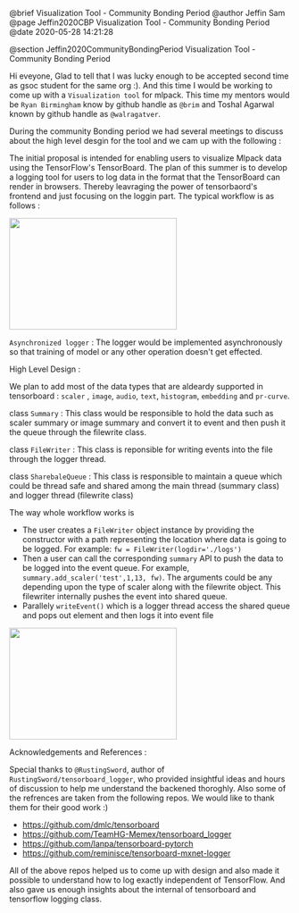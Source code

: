 @brief Visualization Tool - Community Bonding Period
@author Jeffin Sam
@page Jeffin2020CBP Visualization Tool - Community Bonding Period
@date 2020-05-28 14:21:28

@section Jeffin2020CommunityBondingPeriod Visualization Tool - Community Bonding Period

Hi eveyone, Glad to tell that I was lucky enough to be accepted second time as gsoc student for the same org :). And this time I would be working to come up with a `Visualization tool` for mlpack. This time my mentors would be `Ryan Birmingham` know by github handle as `@brim` and Toshal Agarwal known by github handle as `@walragatver`.

During the community Bonding period we had several meetings to discuss about the high level desgin for the tool and we cam up with the following : 

The initial proposal is intended for enabling users to visualize Mlpack data using the TensorFlow's TensorBoard. The plan of this summer is to develop a logging tool for users to log data in the format that the TensorBoard can render in browsers. Thereby leavraging the power of tensorbaord's frontend and just focusing on the loggin part. The typical workflow is as follows :

<p>
<img src = "images/workflow.png" width = "300" height = "200"/>
</p>

`Asynchronized logger` : The logger would  be implemented asynchronously so that training of model or any other operation doesn't get effected. 

High Level Design : 

We plan to add  most of the data types that are aldeardy supported in tensorboard : `scaler` , `image`, `audio`, `text`, `histogram`, `embedding` and `pr-curve`.

class `Summary` : This class would be responsible to hold the data such as scaler summary or image summary and convert it to event and then push it the queue through the filewrite class.

class  `FileWriter` : This class is reponsible for writing events into the file through the logger thread.

class `SharebaleQueue` : This class is responsible to maintain a queue which could be thread safe and shared among the main thread (summary class)  and logger thread (filewrite class) 

The way whole workflow works is 

* The user creates a `FileWriter` object instance by providing the constructor with a path representing the location where data is going to be logged. For example: `fw = FileWriter(logdir='./logs')`
* Then a user can call the corresponding `summary` API to push the data to be logged into the event queue. For example, `summary.add_scaler('test',1,13, fw)`. The arguments could be any depending upon the type of scaler along with the filewrite object. This filewriter internally pushes the event into shared queue.
* Parallely `writeEvent()` which is a logger thread access the shared queue and pops out element and then logs it into event file 

<p>
<img src = "images/design.png" width = "300" height = "200"/>
</p>

Acknowledgements and References : 

Special thanks to `@RustingSword`, author of `RustingSword/tensorboard_logger`, who provided insightful ideas and hours of discussion to help me understand the backened thoroghly.  Also some of the refrences are taken from the following repos. We would like to thank them for their good work :)

* https://github.com/dmlc/tensorboard
* https://github.com/TeamHG-Memex/tensorboard_logger
* https://github.com/lanpa/tensorboard-pytorch 
* https://github.com/reminisce/tensorboard-mxnet-logger


All of the above repos helped us to come up with design and also made it possible to understand how to log exactly independent of TensorFlow. And also gave us enough insights about the internal of tensorboard and tensorflow logging class.